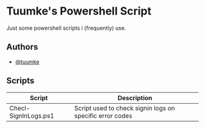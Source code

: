 # Tuumke's Powershell Script

Just some powershell scripts i (frequently) use.


## Authors

- [@tuumke](https://www.github.com/Tuumke)



## Scripts

| Script  | Description |
| ------------- | ------------- |
| Checl-SignInLogs.ps1  | Script used to check signin logs on specific error codes  |
